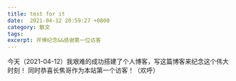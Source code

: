 ```yaml
---
title: test for it
date:  2021-04-12 20:59:27 +0800
category: 散文
tags: 
excerpt: 开博纪念&&感谢第一位访客
---
```


今天（2021-04-12）我艰难的成功搭建了个人博客，写这篇博客来纪念这个伟大时刻！
同时恭喜长焦哥作为本站第一个访客！（欢呼）